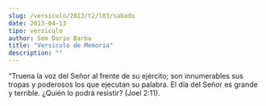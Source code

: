 ```yaml
---
slug: /versiculo/2013/t2/l03/sabado
date: 2013-04-13
tipo: versiculo
author: Sem Dario Barba
title: "Versiculo de Memoria"
description: ""
---
```


“Truena la voz del Señor al frente de su ejército; son innumerables sus tropas y poderosos los que ejecutan su palabra. El día del Señor es grande y terrible. ¿Quién lo podrá resistir? (Joel 2:11).
